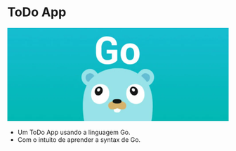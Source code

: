 # ToDo App

[![LOGO](Go-logo.png)](https://go.dev/)

- Um ToDo App usando a linguagem Go.
- Com o intuito de aprender a syntax de Go.